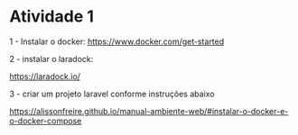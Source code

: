 # Atividade 1

1 - Instalar o docker:
https://www.docker.com/get-started

2 - instalar o laradock:

https://laradock.io/

3 - criar um projeto laravel conforme instruções abaixo

https://alissonfreire.github.io/manual-ambiente-web/#instalar-o-docker-e-o-docker-compose
